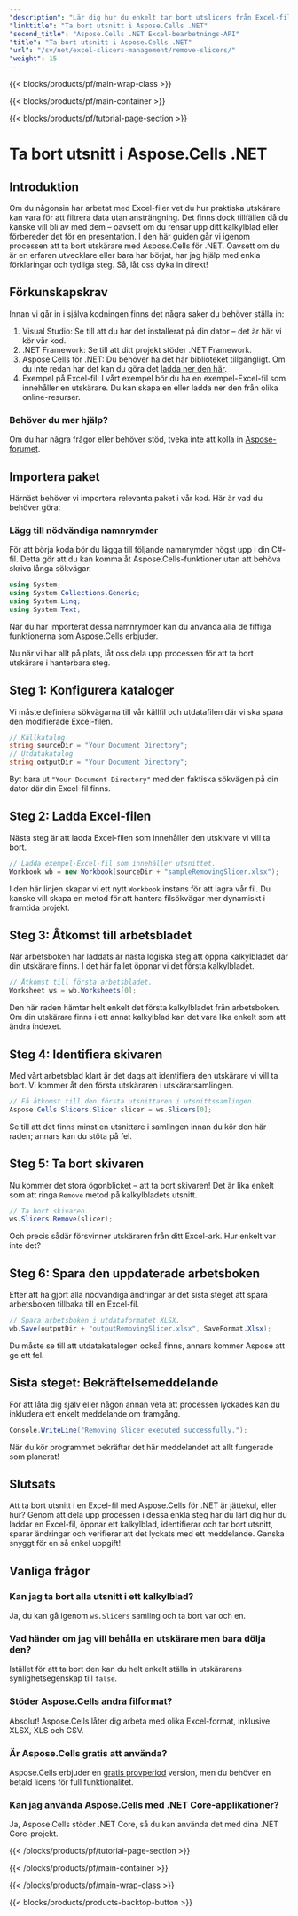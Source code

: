 ```yaml
---
"description": "Lär dig hur du enkelt tar bort utslicers från Excel-filer med hjälp av Aspose.Cells för .NET med vår detaljerade steg-för-steg-guide."
"linktitle": "Ta bort utsnitt i Aspose.Cells .NET"
"second_title": "Aspose.Cells .NET Excel-bearbetnings-API"
"title": "Ta bort utsnitt i Aspose.Cells .NET"
"url": "/sv/net/excel-slicers-management/remove-slicers/"
"weight": 15
---
```


{{< blocks/products/pf/main-wrap-class >}}

{{< blocks/products/pf/main-container >}}

{{< blocks/products/pf/tutorial-page-section >}}

# Ta bort utsnitt i Aspose.Cells .NET

## Introduktion
Om du någonsin har arbetat med Excel-filer vet du hur praktiska utskärare kan vara för att filtrera data utan ansträngning. Det finns dock tillfällen då du kanske vill bli av med dem – oavsett om du rensar upp ditt kalkylblad eller förbereder det för en presentation. I den här guiden går vi igenom processen att ta bort utskärare med Aspose.Cells för .NET. Oavsett om du är en erfaren utvecklare eller bara har börjat, har jag hjälp med enkla förklaringar och tydliga steg. Så, låt oss dyka in direkt!
## Förkunskapskrav
Innan vi går in i själva kodningen finns det några saker du behöver ställa in:
1. Visual Studio: Se till att du har det installerat på din dator – det är här vi kör vår kod.
2. .NET Framework: Se till att ditt projekt stöder .NET Framework.
3. Aspose.Cells för .NET: Du behöver ha det här biblioteket tillgängligt. Om du inte redan har det kan du göra det [ladda ner den här](https://releases.aspose.com/cells/net/).
4. Exempel på Excel-fil: I vårt exempel bör du ha en exempel-Excel-fil som innehåller en utskärare. Du kan skapa en eller ladda ner den från olika online-resurser.
### Behöver du mer hjälp?
Om du har några frågor eller behöver stöd, tveka inte att kolla in [Aspose-forumet](https://forum.aspose.com/c/cells/9).
## Importera paket
Härnäst behöver vi importera relevanta paket i vår kod. Här är vad du behöver göra:
### Lägg till nödvändiga namnrymder
För att börja koda bör du lägga till följande namnrymder högst upp i din C#-fil. Detta gör att du kan komma åt Aspose.Cells-funktioner utan att behöva skriva långa sökvägar.
```csharp
using System;
using System.Collections.Generic;
using System.Linq;
using System.Text;
```
När du har importerat dessa namnrymder kan du använda alla de fiffiga funktionerna som Aspose.Cells erbjuder.

Nu när vi har allt på plats, låt oss dela upp processen för att ta bort utskärare i hanterbara steg.
## Steg 1: Konfigurera kataloger
Vi måste definiera sökvägarna till vår källfil och utdatafilen där vi ska spara den modifierade Excel-filen.
```csharp
// Källkatalog
string sourceDir = "Your Document Directory";
// Utdatakatalog
string outputDir = "Your Document Directory";
```
Byt bara ut `"Your Document Directory"` med den faktiska sökvägen på din dator där din Excel-fil finns.
## Steg 2: Ladda Excel-filen
Nästa steg är att ladda Excel-filen som innehåller den utskivare vi vill ta bort.
```csharp
// Ladda exempel-Excel-fil som innehåller utsnittet.
Workbook wb = new Workbook(sourceDir + "sampleRemovingSlicer.xlsx");
```
I den här linjen skapar vi ett nytt `Workbook` instans för att lagra vår fil. Du kanske vill skapa en metod för att hantera filsökvägar mer dynamiskt i framtida projekt.
## Steg 3: Åtkomst till arbetsbladet
När arbetsboken har laddats är nästa logiska steg att öppna kalkylbladet där din utskärare finns. I det här fallet öppnar vi det första kalkylbladet.
```csharp
// Åtkomst till första arbetsbladet.
Worksheet ws = wb.Worksheets[0];
```
Den här raden hämtar helt enkelt det första kalkylbladet från arbetsboken. Om din utskärare finns i ett annat kalkylblad kan det vara lika enkelt som att ändra indexet.
## Steg 4: Identifiera skivaren
Med vårt arbetsblad klart är det dags att identifiera den utskärare vi vill ta bort. Vi kommer åt den första utskäraren i utskärarsamlingen.
```csharp
// Få åtkomst till den första utsnittaren i utsnittssamlingen.
Aspose.Cells.Slicers.Slicer slicer = ws.Slicers[0];
```
Se till att det finns minst en utsnittare i samlingen innan du kör den här raden; annars kan du stöta på fel.
## Steg 5: Ta bort skivaren
Nu kommer det stora ögonblicket – att ta bort skivaren! Det är lika enkelt som att ringa `Remove` metod på kalkylbladets utsnitt.
```csharp
// Ta bort skivaren.
ws.Slicers.Remove(slicer);
```
Och precis sådär försvinner utskäraren från ditt Excel-ark. Hur enkelt var inte det?
## Steg 6: Spara den uppdaterade arbetsboken
Efter att ha gjort alla nödvändiga ändringar är det sista steget att spara arbetsboken tillbaka till en Excel-fil.
```csharp
// Spara arbetsboken i utdataformatet XLSX.
wb.Save(outputDir + "outputRemovingSlicer.xlsx", SaveFormat.Xlsx);
```
Du måste se till att utdatakatalogen också finns, annars kommer Aspose att ge ett fel. 
## Sista steget: Bekräftelsemeddelande
För att låta dig själv eller någon annan veta att processen lyckades kan du inkludera ett enkelt meddelande om framgång.
```csharp
Console.WriteLine("Removing Slicer executed successfully.");
```
När du kör programmet bekräftar det här meddelandet att allt fungerade som planerat!
## Slutsats
Att ta bort utsnitt i en Excel-fil med Aspose.Cells för .NET är jättekul, eller hur? Genom att dela upp processen i dessa enkla steg har du lärt dig hur du laddar en Excel-fil, öppnar ett kalkylblad, identifierar och tar bort utsnitt, sparar ändringar och verifierar att det lyckats med ett meddelande. Ganska snyggt för en så enkel uppgift!
## Vanliga frågor
### Kan jag ta bort alla utsnitt i ett kalkylblad?
Ja, du kan gå igenom `ws.Slicers` samling och ta bort var och en.
### Vad händer om jag vill behålla en utskärare men bara dölja den?
Istället för att ta bort den kan du helt enkelt ställa in utskärarens synlighetsegenskap till `false`.
### Stöder Aspose.Cells andra filformat?
Absolut! Aspose.Cells låter dig arbeta med olika Excel-format, inklusive XLSX, XLS och CSV.
### Är Aspose.Cells gratis att använda?
Aspose.Cells erbjuder en [gratis provperiod](https://releases.aspose.com/) version, men du behöver en betald licens för full funktionalitet.
### Kan jag använda Aspose.Cells med .NET Core-applikationer?
Ja, Aspose.Cells stöder .NET Core, så du kan använda det med dina .NET Core-projekt.

{{< /blocks/products/pf/tutorial-page-section >}}

{{< /blocks/products/pf/main-container >}}

{{< /blocks/products/pf/main-wrap-class >}}

{{< blocks/products/products-backtop-button >}}